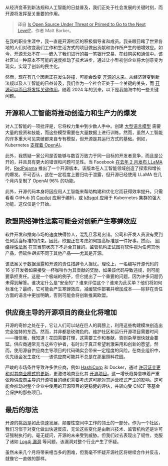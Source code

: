 
<!--
title: 开源是否面临威胁或准备进入下一个阶段？
cover: https://cdn.thenewstack.io/media/2024/02/91bd1eaa-opensource.png
-->

从经济变革到新法规和人工智能的日益普及，我们正处于社会发展的关键时刻，而开源将发挥至关重要的作用。

> 译自 [Is Open Source Under Threat or Primed to Go to the Next Level?](https://thenewstack.io/is-open-source-under-threat-or-primed-to-go-to-the-next-level/)，作者 Matt Barker。

在我的职业生涯中，我一直是开源社区的积极倡导者和成员。我亲眼目睹了世界各地的人们对改变我们工作和生活方式的项目做出贡献和协作所产生的倍增效应。如今，开源无处不在——嵌入了我们进行的每一笔银行交易、在线购买和通信中。该社区以一种原本不可能的速度推动了技术进步，通过让小型初创企业将大创意变为现实，实现了创新的民主化。

然而，现在有几个因素正在发生碰撞，可能会改变 [开源的未来](https://thenewstack.io/open-source/)。从经济转变到新法规以及人工智能的日益普及，我们作为一个社会正处于一个关键的关头，而 [开源可以而且将发挥关键作用](https://thenewstack.io/open-source-programs-become-more-critical-to-engineering-over-time/)。随着 2024 年的到来，以下是我脑海中的一些关键问题。

## 开源和人工智能将推动创造力和生产力的爆发

对人工智能的一项批评是，它将权力集中到少数人手中。创建 [大型语言模型](https://roadmap.sh/guides/introduction-to-llms) 需要大量的投资和技能，而这些模型需要在大量数据上进行训练。然而，虽然人工智能的许多重大可见突破都来自专有模型，但开源是其运行方式的基础。例如，Kubernetes [支撑着 OpenAI](https://openai.com/research/scaling-kubernetes-to-7500-nodes)。

此外，我质疑一家公司是否能够与数百万致力于同一目标的开发者竞争，而且是公开的，并且具有更大的错误和问题可见性。当 Facebook [在去年 2 月发布 LLaMA](https://ai.facebook.com/blog/large-language-model-llama-meta-ai/) 时，[RedPajama](https://www.together.xyz/blog/redpajama) 推出了一个开源版本，该版本在人工智能领域创造了探索和增长的爆发。不可否认，这在一定程度上要归功于泄露，但开源已经使用 LLaMA 在几个月内复制了 OpenAI 96% 的功能。

此外，开源代码本身将因应用人工智能来帮助构建和优化它而获得效率提升。只需看看 GitHub 的 [Copilot](https://github.com/features/copilot) 应用于编码，或 [k8sgpt](https://github.com/k8sgpt-ai/k8sgpt) 应用于 Kubernetes 集群的强大功能。这仅仅是个开始。

## 欧盟网络弹性法案可能会对创新产生寒蝉效应

软件开发和推向市场的速度快得惊人，混乱且容易出错。公司和开发人员没有受到任何适当标准的约束。因此，欧盟正在考虑如何提高标准是一件好事。然而， [网络弹性法案](https://thenewstack.io/open-source-development-threatened-in-europe/) 在其当前状态下不适合其目的。监管机构正试图将软件视为任何其他产品，但软件*确实*不同于其他产品——尤其是开源。

该法案关于数据泄露和开源的责任措辞令人担忧。理论上，一名编写开源代码的 16 岁开发者如果接受一杯咖啡作为其贡献的奖励，如果该代码导致违规，则可能要承担责任。这是一个极端的例子，但它提出了一个重要的问题，因为许多问题仍未得到解答。谁决定什么是“安全的”？谁来评估这个？谁来为此买单？他们将如何标准化？最终，它可能会产生寒蝉效应，减缓软件部署并增加成本——除非在责任方面的语言中更加明确，否则可能会将创新推离欧盟。

## 供应商主导的开源项目的商业化将增加

开源的奇妙之处在于，它让人们可以站在巨人的肩膀上，利用这些构建模块创造出完全独特的东西。然而，并非都是玫瑰色的。维护社区和运行开源项目需要时间——相信我，我知道！花园需要打理，这需要工作和奉献，否则杂草很快就会蔓延。供应商通常充当这些守护者，有时出于真正希望刺激采用和创新的愿望。然而，使用源自供应商主导项目的代码确实会带来一定程度的风险。在商业组织中，优先级会发生变化——该供应商可能并不总是在那里照料花园。

严峻的市场条件导致许多供应商，例如 [HashiCorp](https://www.hashicorp.com/?utm_content=inline-mention) 和 Docker，通过 [许可证变更和对其商业模式的更新](https://thenewstack.io/hashicorp-abandons-open-source-for-business-source-license/)，更激进地商业化其 [开源项目](https://thenewstack.io/what-happens-when-developers-leave-their-open-source-projects/)。这一增长趋势意味着严重依赖供应商主导的开源项目的组织需要考虑这可能对其运营模式产生的影响。这可能会推动对整个企业中使用的开源项目的更稳健的评估，并转向受 CNCF 等基金会保护的那些项目。

## 最后的想法

开源的挑战是如此快速发展、颠覆性空间中工作的领土的一部分。作为一个社区，我们习惯于对变化做出快速反应，无论这些变化是由新兴技术、监管机构还是许可证强制执行的。毫无疑问，开源的未来受到威胁。但我们过去表现出了韧性，克服了诸如 [Log4j 漏洞](https://thenewstack.io/one-year-of-log4j/) 等问题，该漏洞对整个行业产生了怀疑。

虽然未来几个月将带来相当多的困难，但我毫不怀疑开源社区将继续合作并反击，就像它一直做的那样。
